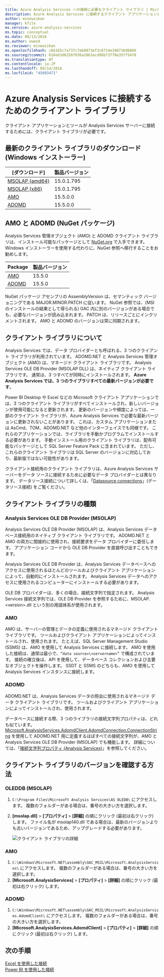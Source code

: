 ```yaml
---
title: Azure Analysis Services への接続に必要なクライアント ライブラリ | Microsoft Docs
description: Azure Analysis Services に接続するクライアント アプリケーションとツールに必要なクライアント ライブラリについて説明します。
author: minewiskan
manager: kfile
ms.service: azure-analysis-services
ms.topic: conceptual
ms.date: 09/13/2018
ms.author: owend
ms.reviewer: minewiskan
ms.openlocfilehash: c66165c7a737c7eb0873ef3c6714e340716d6866
ms.sourcegitcommit: 616e63d6258f036a2863acd96b73770e35ff54f8
ms.translationtype: HT
ms.contentlocale: ja-JP
ms.lasthandoff: 09/14/2018
ms.locfileid: "45603471"
---
```

# <a name="client-libraries-for-connecting-to-azure-analysis-services"></a>Azure Analysis Services に接続するためのクライアント ライブラリ

クライアント アプリケーションとツールが Analysis Services サーバーに接続するためには、クライアント ライブラリが必要です。 

## <a name="download-the-latest-client-libraries-windows-installer"></a>最新のクライアント ライブラリのダウンロード (Windows インストーラー)  

|[ダウンロード]  |製品バージョン  | 
|---------|---------|
|[MSOLAP (amd64)](https://go.microsoft.com/fwlink/?linkid=829576)    |    15.0.1.795      |
|[MSOLAP (x86)](https://go.microsoft.com/fwlink/?linkid=829575)     |    15.0.1.795      |
|[AMO](https://go.microsoft.com/fwlink/?linkid=829578)     |   15.5.0.0    |
|[ADOMD](https://go.microsoft.com/fwlink/?linkid=829577)     |    15.5.0.0     |

## <a name="amo-and-adomd-nuget-packages"></a>AMO と ADOMD (NuGet パッケージ)

Analysis Services 管理オブジェクト (AMO) と ADOMD クライアント ライブラリは、インストール可能なパッケージとして [NuGet.org](https://www.nuget.org/) で入手できます。Windows インストーラーを使用する代わりに、NuGet 参照へ移行することをお勧めします。 

|Package  | 製品バージョン  | 
|---------|---------|
|[AMO](https://www.nuget.org/packages/Microsoft.AnalysisServices.retail.amd64/)    |    15.5.0     |
|[ADOMD](https://www.nuget.org/packages/Microsoft.AnalysisServices.AdomdClient.retail.amd64/)     |   15.5.0     |

NuGet パッケージ アセンブリの AssemblyVersion は、セマンティック バージョニングである MAJOR.MINOR.PATCH に従います。 NuGet 参照では、(MSI のインストールの結果として得られる) GAC 内に別のバージョンがある場合でも、必要なバージョンが読み込まれます。 PATCH は、リリースごとにインクリメントされます。 AMO と ADOMD のバージョンは常に同期されます。

## <a name="understanding-client-libraries"></a>クライアント ライブラリについて

Analysis Services では、データ プロバイダーとも呼ばれる、3 つのクライアント ライブラリが利用されています。 ADOMD.NET と Analysis Services 管理オブジェクト (AMO) は、マネージド クライアント ライブラリです。 Analysis Services OLE DB Provider (MSOLAP DLL) は、ネイティブ クライアント ライブラリです。 通常は、3 つすべてが同時にインストールされます。 **Azure Analysis Services では、3 つのライブラリすべての最新バージョンが必要です**。 

Power BI Desktop や Excel などの Microsoft クライアント アプリケーションでは、3 つのクライアント ライブラリがすべてインストールされ、新しいバージョンが使用可能になると更新されます。 更新のバージョンや頻度によっては、一部のクライアント ライブラリが、Azure Analysis Services で必要な最新バージョンに更新されないことがあります。 これは、カスタム アプリケーションまたは AsCmd、TOM、ADOMD.NET など他のインターフェイスでも同様です。 これらのアプリケーションでは、ライブラリを手動かプログラムでインストールする必要があります。 手動インストール用のクライアント ライブラリは、配布可能なパッケージとして SQL Server Feature Pack に含まれています。 ただし、これらのクライアント ライブラリは SQL Server のバージョンに対応しており、最新版ではない可能性があります。  

クライアント接続用のクライアント ライブラリは、Azure Analysis Services サーバーをデータ ソースに接続するために必要なデータ プロバイダーとは異なります。 データソース接続について詳しくは、「[Datasource connections](analysis-services-datasource.md)」(データソース接続) をご覧ください。

## <a name="client-library-types"></a>クライアント ライブラリの種類

### <a name="analysis-services-ole-db-provider-msolap"></a>Analysis Services OLE DB Provider (MSOLAP) 

 Analysis Services OLE DB Provider (MSOLAP) は、Analysis Services データベース接続用のネイティブ クライアント ライブラリです。 ADOMD.NET と AMO の両方に間接的に使用され、接続要求をデータ プロバイダーに委任します。 アプリケーション コードから OLE DB Provider を直接呼び出すこともできます。  
  
 Analysis Services OLE DB Provider は、Analysis Services データベースへのアクセスに使用されるほとんどのツールおよびクライアント アプリケーションによって、自動的にインストールされます。 Analysis Services データへのアクセスに使用されるコンピューターにインストールする必要があります。  
  
 OLE DB プロバイダーは、多くの場合、接続文字列で指定されます。 Analysis Services 接続文字列では、OLE DB Provider を参照するために、MSOLAP.\<version>.dll という別の用語体系が使用されます。

### <a name="amo"></a>AMO  

 AMO は、サーバーの管理とデータの定義に使用されるマネージド クライアント ライブラリです。 ツールおよびクライアント アプリケーションによってインストールされ、使用されます。 たとえば、SQL Server Management Studio (SSMS) は、AMO を使用して Analysis Services に接続します。 AMO を使用した接続は、通常は最小で、`“data source=\<servername>”` で構成されています。 接続の確立後は、API を使用して、データベース コレクションおよび主要なオブジェクトを操作します。 SSDT と SSMS のどちらも、AMO を使用して Analysis Services インスタンスに接続します。  

  
### <a name="adomd"></a>ADOMD

 ADOMD.NET は、Analysis Services データの照会に使用されるマネージド データ クライアント ライブラリです。 ツールおよびクライアント アプリケーションによってインストールされ、使用されます。 
  
 データベースに接続する際、3 つのライブラリの接続文字列プロパティは、どれも似ています。 [Microsoft.AnalysisServices.AdomdClient.AdomdConnection.ConnectionString](https://msdn.microsoft.com/library/microsoft.analysisservices.adomdclient.adomdconnection.connectionstring.aspx) を使用して ADOMD.NET 用に定義するほぼすべての接続文字列が、AMO と Analysis Services OLE DB Provider (MSOLAP) でも機能します。 詳細については、「[接続文字列プロパティ &#40;Analysis Services&#41;](https://docs.microsoft.com/sql/analysis-services/instances/connection-string-properties-analysis-services)」を参照してください。  

  
##  <a name="bkmk_LibUpdate"></a>クライアント ライブラリのバージョンを確認する方法   
  
### <a name="oleddb-msolap"></a>OLEDDB (MSOLAP)  
  
1.  `C:\Program Files\Microsoft Analysis Services\AS OLEDB\` にアクセスします。 複数のフォルダーがある場合は、番号の大きい方を選択します。
  
2.  **[msolap.dll]** > **[プロパティ]** > **[詳細]** の順にクリック (最初は右クリック) します。 ファイル名が msolap140.dll である場合は、最新のバージョンよりも古いバージョンであるため、アップグレードする必要があります。
    
    ![クライアント ライブラリの詳細](media/analysis-services-data-providers/aas-msolap-details.png)
    
  
### <a name="amo"></a>AMO

1. `C:\Windows\Microsoft.NET\assembly\GAC_MSIL\Microsoft.AnalysisServices\` にアクセスします。 複数のフォルダーがある場合は、番号の大きい方を選択します。
2. **[Microsoft.AnalysisServices]** > **[プロパティ]** > **[詳細]** の順にクリック (最初は右クリック) します。  

### <a name="adomd"></a>ADOMD

1. `C:\Windows\Microsoft.NET\assembly\GAC_MSIL\Microsoft.AnalysisServices.AdomdClient\` にアクセスします。 複数のフォルダーがある場合は、番号の大きい方を選択します。
2. **[Microsoft.AnalysisServices.AdomdClient]** > **[プロパティ]** > **[詳細]** の順にクリック (最初は右クリック) します。  


## <a name="next-steps"></a>次の手順
[Excel を使用した接続](analysis-services-connect-excel.md)    
[Power BI を使用した接続](analysis-services-connect-pbi.md)
